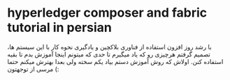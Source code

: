# hyperledger composer and fabric tutorial in persian

با رشد روز افزون استفاده از فناوری بلاکچین و یادگیری نحوه کار با این سیستم ها، تصمیم گرفتم هرچیزی رو که یاد میگیرم تا حدی که میتونم اینجا آموزش بدم تا بقیه استفاده کنن.
اولاش که روش آموزش دستم بیاد یکم سخته ولی بعدا بهترش میکنم حتما :)
مرسی از توجهتون 

